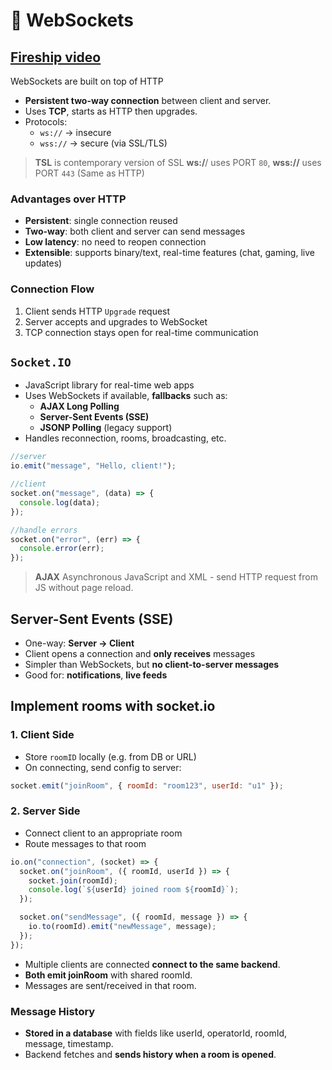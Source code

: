 # 🔌 WebSockets

## [Fireship video](https://www.youtube.com/watch?v=1BfCnjr_Vjg)

WebSockets are built on top of HTTP

- **Persistent two-way connection** between client and server.
- Uses **TCP**, starts as HTTP then upgrades.
- Protocols:
  - `ws://` → insecure
  - `wss://` → secure (via SSL/TLS)

> **TSL** is contemporary version of SSL
> **ws:/**/ uses PORT `80`, **wss://** uses PORT `443` (Same as HTTP)

### Advantages over HTTP

- **Persistent**: single connection reused
- **Two-way**: both client and server can send messages
- **Low latency**: no need to reopen connection
- **Extensible**: supports binary/text, real-time features (chat, gaming, live updates)

### Connection Flow

1. Client sends HTTP `Upgrade` request
2. Server accepts and upgrades to WebSocket
3. TCP connection stays open for real-time communication

## `Socket.IO`

- JavaScript library for real-time web apps
- Uses WebSockets if available, **fallbacks** such as:
  - **AJAX Long Polling**
  - **Server-Sent Events (SSE)**
  - **JSONP Polling** (legacy support)
- Handles reconnection, rooms, broadcasting, etc.

```js
//server
io.emit("message", "Hello, client!");

//client
socket.on("message", (data) => {
  console.log(data);
});

//handle errors
socket.on("error", (err) => {
  console.error(err);
});
```

> **AJAX** Asynchronous JavaScript and XML - send HTTP request from JS without page reload.

## Server-Sent Events (SSE)

- One-way: **Server → Client**
- Client opens a connection and **only receives** messages
- Simpler than WebSockets, but **no client-to-server messages**
- Good for: **notifications**, **live feeds**

## Implement rooms with socket.io

### 1. **Client Side**

- Store `roomID` locally (e.g. from DB or URL)
- On connecting, send config to server:

```js
socket.emit("joinRoom", { roomId: "room123", userId: "u1" });
```

### 2. **Server Side**

- Connect client to an appropriate room
- Route messages to that room

```js
io.on("connection", (socket) => {
  socket.on("joinRoom", ({ roomId, userId }) => {
    socket.join(roomId);
    console.log(`${userId} joined room ${roomId}`);
  });

  socket.on("sendMessage", ({ roomId, message }) => {
    io.to(roomId).emit("newMessage", message);
  });
});
```

- Multiple clients are connected **connect to the same backend**.
- **Both emit joinRoom** with shared roomId.
- Messages are sent/received in that room.

### Message History

- **Stored in a database** with fields like userId, operatorId, roomId, message, timestamp.
- Backend fetches and **sends history when a room is opened**.
